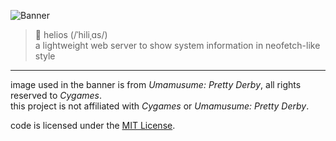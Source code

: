 ![Banner](https://p.ihateani.me/fzqofmcu.png)

> 🐴 helios (/ˈhiliˌɑs/)<br />
> a lightweight web server to show system information in neofetch-like style

---

image used in the banner is from *Umamusume: Pretty Derby*, all rights reserved to *Cygames*.<br />
this project is not affiliated with *Cygames* or *Umamusume: Pretty Derby*.

code is licensed under the [MIT License](LICENSE).
